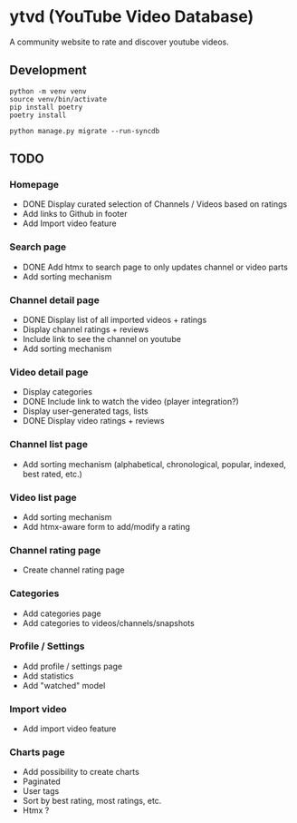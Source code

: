# ytvd (YouTube Video Database)

A community website to rate and discover youtube videos.

## Development

```
python -m venv venv
source venv/bin/activate
pip install poetry
poetry install
```

```
python manage.py migrate --run-syncdb
```

## TODO

### Homepage
- DONE Display curated selection of Channels / Videos based on ratings
- Add links to Github in footer
- Add Import video feature

### Search page
- DONE Add htmx to search page to only updates channel or video parts
- Add sorting mechanism

### Channel detail page
- DONE Display list of all imported videos + ratings
- Display channel ratings + reviews
- Include link to see the channel on youtube
- Add sorting mechanism

### Video detail page
- Display categories
- DONE Include link to watch the video (player integration?)
- Display user-generated tags, lists
- DONE Display video ratings + reviews

### Channel list page
- Add sorting mechanism (alphabetical, chronological, popular, indexed, best rated, etc.)

### Video list page
- Add sorting mechanism
- Add htmx-aware form to add/modify a rating

### Channel rating page
- Create channel rating page

### Categories
- Add categories page
- Add categories to videos/channels/snapshots

### Profile / Settings
- Add profile / settings page
- Add statistics
- Add "watched" model

### Import video
- Add import video feature

### Charts page
- Add possibility to create charts
- Paginated
- User tags
- Sort by best rating, most ratings, etc.
- Htmx ?
